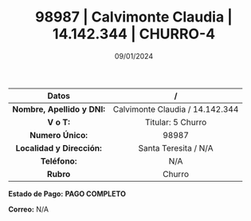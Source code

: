 ﻿---
title: 98987 | Calvimonte Claudia | 14.142.344 | CHURRO-4
date: 09/01/2024
draft: false
tags: ['santa teresita', 'titular', 'churro']
---

|          **Datos**          |  /  |
|:---------------------------:|:---:|
| **Nombre, Apellido y DNI:** | Calvimonte Claudia / 14.142.344 |
|          **V o T:**         | Titular: 5 Churro |
|      **Numero Único:**      | 98987 |
|  **Localidad y Dirección:** | Santa Teresita / N/A |
|        **Teléfono:**        | N/A |
|          **Rubro**          | Churro |

**Estado de Pago:** **PAGO COMPLETO**

**Correo:** N/A
